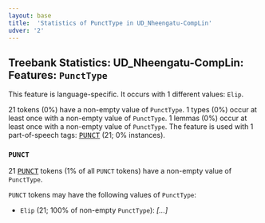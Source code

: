 ```yaml
---
layout: base
title:  'Statistics of PunctType in UD_Nheengatu-CompLin'
udver: '2'
---
```


## Treebank Statistics: UD_Nheengatu-CompLin: Features: `PunctType`

This feature is language-specific.
It occurs with 1 different values: `Elip`.

21 tokens (0%) have a non-empty value of `PunctType`.
1 types (0%) occur at least once with a non-empty value of `PunctType`.
1 lemmas (0%) occur at least once with a non-empty value of `PunctType`.
The feature is used with 1 part-of-speech tags: <tt><a href="yrl_complin-pos-PUNCT.html">PUNCT</a></tt> (21; 0% instances).

### `PUNCT`

21 <tt><a href="yrl_complin-pos-PUNCT.html">PUNCT</a></tt> tokens (1% of all `PUNCT` tokens) have a non-empty value of `PunctType`.

`PUNCT` tokens may have the following values of `PunctType`:

* `Elip` (21; 100% of non-empty `PunctType`): <em>[...]</em>

